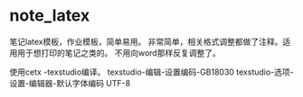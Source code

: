 # note_latex
笔记latex模板，作业模板，简单易用。
非常简单，相关格式调整都做了注释。适用用于想打印的笔记之类的。
不用向word那样反复调整了。

使用cetx -texstudio编译。
texstudio-编辑-设置编码-GB18030
texstudio-选项-设置-编辑器-默认字体编码 UTF-8

